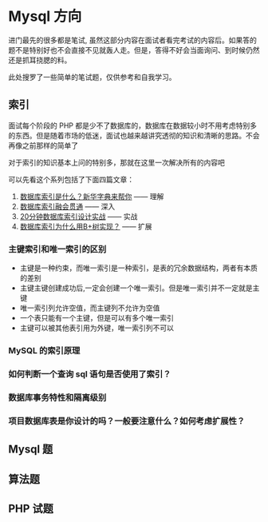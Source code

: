 # Mysql 方向

进门最先的很多都是笔试, 虽然这部分内容在面试者看完考试的内容后。如果答的题不是特别好也不会直接不见就轰人走。但是，答得不好会当面询问、到时候仍然还是抓耳挠腮的料。

此处搜罗了一些简单的笔试题，仅供参考和自我学习。

## 索引

面试每个阶段的 PHP 都是少不了数据库的，数据库在数据较小时不用考虑特别多的东西。但是随着市场的低迷，面试也越来越讲究透彻的知识和清晰的思路。不会再像之前那样的简单了

对于索引的知识基本上问的特别多，那就在这里一次解决所有的内容吧

可以先看这个系列包括了下面四篇文章：

1. [数据库索引是什么？新华字典来帮你](https://juejin.im/post/5c67be206fb9a049b13ebdbe#) —— 理解
2. [数据库索引融会贯通](https://juejin.im/post/5c67becf6fb9a049a42f9420) —— 深入
3. [20分钟数据库索引设计实战](https://juejin.im/post/5c67bf296fb9a049a81fdbde) —— 实战
4. [数据库索引为什么用B+树实现？](https://juejin.im/post/5c67bf756fb9a049e4133cd9) —— 扩展

### 主键索引和唯一索引的区别

- 主键是一种约束，而唯一索引是一种索引，是表的冗余数据结构，两者有本质的差别
- 主键主键创建成功后,一定会创建一个唯一索引。但是唯一索引并不一定就是主键
- 唯一索引列允许空值，而主键列不允许为空值
- 一个表只能有一个主键，但是可以有多个唯一索引
- 主键可以被其他表引用为外键，唯一索引列不可以

### MySQL 的索引原理

### 如何判断一个查询 sql 语句是否使用了索引？

### 数据库事务特性和隔离级别

### 项目数据库表是你设计的吗？一般要注意什么？如何考虑扩展性？

## Mysql 题

## 算法题

## PHP 试题
